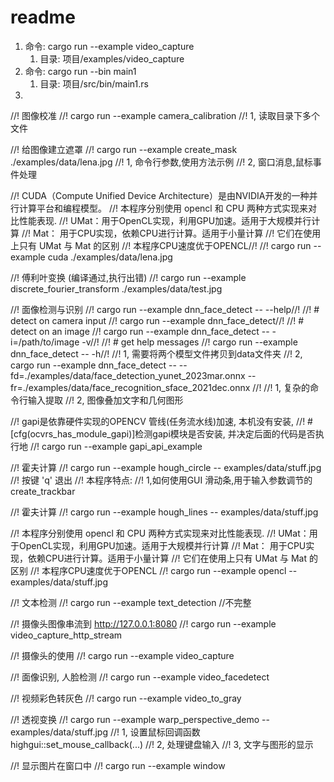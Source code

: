# readme
1. 命令: cargo run --example video_capture
   1. 目录: 项目/examples/video_capture
2. 命令: cargo run --bin main1    
   1. 目录: 项目/src/bin/main1.rs
3. 
//! 图像校准
//! cargo run --example camera_calibration 
//! 1, 读取目录下多个文件

//! 给图像建立遮罩
//! cargo run --example create_mask ./examples/data/lena.jpg
//! 1, 命令行参数,使用方法示例
//! 2, 窗口消息,鼠标事件处理

//! CUDA（Compute Unified Device Architecture）是由NVIDIA开发的一种并行计算平台和编程模型。
//! 本程序分别使用 opencl 和 CPU 两种方式实现来对比性能表现. 
//! UMat：用于OpenCL实现，利用GPU加速。适用于大规模并行计算
//! Mat： 用于CPU实现，依赖CPU进行计算。适用于小量计算
//! 它们在使用上只有 UMat 与 Mat 的区别
//! 本程序CPU速度优于OPENCL//! 
//! cargo run --example cuda ./examples/data/lena.jpg

//! 傅利叶变换 (编译通过,执行出错)
//! cargo run --example discrete_fourier_transform ./examples/data/test.jpg

//! 面像检测与识别
//! cargo run --example dnn_face_detect -- --help//! 
//! # detect on camera input
//! cargo run --example dnn_face_detect//! 
//! # detect on an image
//! cargo run --example dnn_face_detect -- -i=/path/to/image -v//! 
//! # get help messages
//! cargo run --example dnn_face_detect -- -h//! 
//! 1, 需要将两个模型文件拷贝到data文件夹
//! 2, cargo run --example dnn_face_detect -- --fd=./examples/data/face_detection_yunet_2023mar.onnx --fr=./examples/data/face_recognition_sface_2021dec.onnx
//! 
//! 1, 复杂的命令行输入提取
//! 2, 图像叠加文字和几何图形

//! gapi是依靠硬件实现的OPENCV 管线(任务流水线)加速, 本机没有安装, 
//! #[cfg(ocvrs_has_module_gapi)]检测gapi模块是否安装, 并决定后面的代码是否执行地
//! cargo run --example gapi_api_example 

//! 霍夫计算
//! cargo run --example hough_circle -- examples/data/stuff.jpg 
//! 按键 'q' 退出 
//! 本程序特点:
//! 1,如何使用GUI 滑动条,用于输入参数调节的 create_trackbar 

//! 霍夫计算
//! cargo run --example hough_lines -- examples/data/stuff.jpg 

//! 本程序分别使用 opencl 和 CPU 两种方式实现来对比性能表现. 
//! UMat：用于OpenCL实现，利用GPU加速。适用于大规模并行计算
//! Mat： 用于CPU实现，依赖CPU进行计算。适用于小量计算
//! 它们在使用上只有 UMat 与 Mat 的区别
//! 本程序CPU速度优于OPENCL
//! cargo run --example opencl -- examples/data/stuff.jpg 

//! 文本检测
//! cargo run --example text_detection //不完整

//! 摄像头图像串流到 http://127.0.0.1:8080
//! cargo run --example video_capture_http_stream 

//! 摄像头的使用
//! cargo run --example video_capture

//! 面像识别, 人脸检测
//! cargo run --example video_facedetect 

//! 视频彩色转灰色
//!  cargo run --example video_to_gray 

//! 透视变换
//! cargo run --example warp_perspective_demo -- examples/data/stuff.jpg 
//! 1, 设置鼠标回调函数 highgui::set_mouse_callback(...)
//! 2, 处理键盘输入
//! 3, 文字与图形的显示


//! 显示图片在窗口中
//! cargo run --example window 